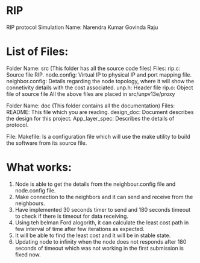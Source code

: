# RIP
RIP protocol Simulation
Name: Narendra Kumar Govinda Raju

List of Files:
=============
Folder Name: src    (This folder has all the source code files)
             Files: rip.c: Source file RIP.
					node.config: Virtual IP to physical IP and port mapping file.		
					neighbor.config: Details regarding the node topology, where it will show the connetivity details with the cost associated.
                    unp.h: Header file
					rip.o: Object file of source file
					All the above files are placed in src/unpv13e/proxy


Folder Name: doc    (This folder contains all the documentation)
             Files: README: This file which you are reading.
                    design_doc: Document describes the design for this project.
                    App_layer_spec: Describes the details of protocol.


File: Makefile:     Is a configuration file which will use the make utility to build the software from its source file.


What works:
==========
1. Node is able to get the details from the neighbour.config file and node.config file.
2. Make connection to the neighbors and it can send and receive from the neighbours. 
3. Have implemented 30 seconds timer to send and 180 seconds timeout to check if there is timeout for data receiving.
4. Using teh belman Ford alogorith, it can calculate the least cost path in few interval of time after few iterations as expected.
5. It will be able to find the least cost and it will be in stable state.
6. Updating node to infinity when the node does not responds after 180 seconds of timeout which was not working in the first submission is fixed now.
